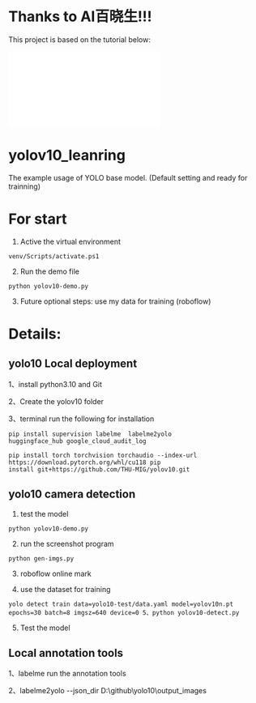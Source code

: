 # Thanks to AI百晓生!!!
This project is based on the tutorial below:
<iframe src="//player.bilibili.com/player.html?isOutside=true&aid=1605877535&bvid=BV1jm421579G&cid=1593642215&p=1" scrolling="no" border="0" frameborder="no" framespacing="0" allowfullscreen="true"></iframe>

# yolov10_leanring
The example usage of YOLO base model. (Default setting and ready for trainning)

# For start

1. Active the virtual environment
```
venv/Scripts/activate.ps1
```
2. Run the demo file
```
python yolov10-demo.py
```
3. Future optional steps: use my data for training (roboflow)

# Details:
## yolo10 Local deployment

1、install python3.10 and Git 

2、Create the yolov10 folder

3、terminal run the following for installation 
```
pip install supervision labelme  labelme2yolo huggingface_hub google_cloud_audit_log 

pip install torch torchvision torchaudio --index-url https://download.pytorch.org/whl/cu118 pip install git+https://github.com/THU-MIG/yolov10.git
```
## yolo10 camera detection 

1. test the model
```
python yolov10-demo.py
```

2. run the screenshot program
```
python gen-imgs.py
```

3. roboflow online mark

4. use the dataset for training
```
yolo detect train data=yolo10-test/data.yaml model=yolov10n.pt epochs=30 batch=8 imgsz=640 device=0 5、python yolov10-detect.py
```

5. Test the model

## Local annotation tools

1、labelme run the annotation tools

2、labelme2yolo --json_dir D:\github\yolo10\output_images


